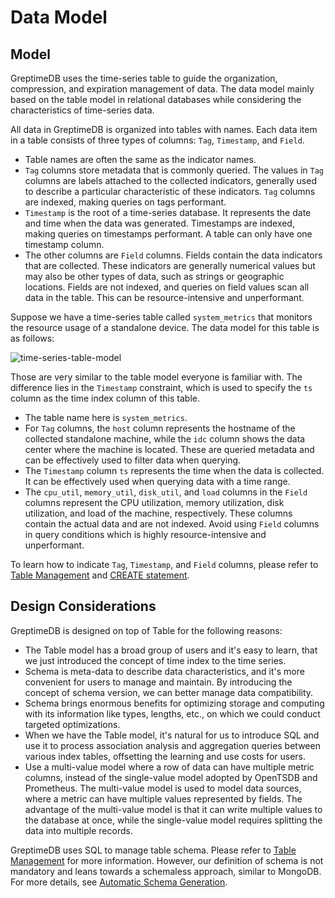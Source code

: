 # Data Model

## Model

GreptimeDB uses the time-series table to guide the organization, compression, and expiration management of data.
The data model mainly based on the table model in relational databases while considering the characteristics of time-series data.

All data in GreptimeDB is organized into tables with names. Each data item in a table consists of three types of columns: `Tag`, `Timestamp`, and `Field`.

- Table names are often the same as the indicator names.
- `Tag` columns store metadata that is commonly queried.
  The values in `Tag` columns are labels attached to the collected indicators,
  generally used to describe a particular characteristic of these indicators.
  `Tag` columns are indexed, making queries on tags performant.
- `Timestamp` is the root of a time-series database.
  It represents the date and time when the data was generated.
  Timestamps are indexed, making queries on timestamps performant.
  A table can only have one timestamp column.
- The other columns are `Field` columns.
  Fields contain the data indicators that are collected.
  These indicators are generally numerical values
  but may also be other types of data, such as strings or geographic locations.
  Fields are not indexed,
  and queries on field values scan all data in the table.
  This can be resource-intensive and unperformant.

Suppose we have a time-series table called `system_metrics` that monitors the resource usage of a standalone device. The data model for this table is as follows:

![time-series-table-model](/time-series-table-model.png)

Those are very similar to the table model everyone is familiar with. The difference lies in the `Timestamp` constraint, which is used to specify the `ts` column as the time index column of this table.

- The table name here is `system_metrics`.
- For `Tag` columns, the `host` column represents the hostname of the collected standalone machine,
  while the `idc` column shows the data center where the machine is located.
  These are queried metadata and can be effectively used to filter data when querying.
- The `Timestamp` column `ts` represents the time when the data is collected.
  It can be effectively used when querying data with a time range.
- The `cpu_util`, `memory_util`, `disk_util`, and `load` columns in the `Field` columns represent
  the CPU utilization, memory utilization, disk utilization, and load of the machine, respectively.
  These columns contain the actual data and are not indexed. Avoid using `Field` columns in query conditions
  which is highly resource-intensive and unperformant.

To learn how to indicate `Tag`, `Timestamp`, and `Field` columns, please refer to [Table Management](../table-management.md#create-table) and [CREATE statement](/reference/sql/create.md).

## Design Considerations

GreptimeDB is designed on top of Table for the following reasons:

- The Table model has a broad group of users and it's easy to learn, that we just introduced the concept of time index to the time series.
- Schema is meta-data to describe data characteristics, and it's more convenient for users to manage and maintain. By introducing the concept of schema version, we can better manage data compatibility.
- Schema brings enormous benefits for optimizing storage and computing with its information like types, lengths, etc., on which we could conduct targeted optimizations.
- When we have the Table model, it's natural for us to introduce SQL and use it to process association analysis and aggregation queries between various index tables, offsetting the learning and use costs for users.
- Use a multi-value model where a row of data can have multiple metric columns,
  instead of the single-value model adopted by OpenTSDB and Prometheus.
  The multi-value model is used to model data sources, where a metric can have multiple values represented by fields.
  The advantage of the multi-value model is that it can write multiple values to the database at once,
  while the single-value model requires splitting the data into multiple records.

GreptimeDB uses SQL to manage table schema. Please refer to [Table Management](../table-management.md) for more information. However, our definition of schema is not mandatory and leans towards a schemaless approach, similar to MongoDB. For more details, see [Automatic Schema Generation](../write-data/overview.md#automatic-schema-generation).
